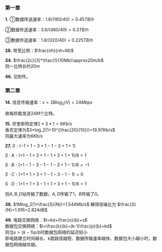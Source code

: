 ### 第一章

**1.**
①数据传送速率：$1.8/(160/40)=0.45TB/h$

②数据传送速率：$3.6/(480/40)=0.3TB/h$

③数据传送速率：$1.8/(320/40)=0.225TB/h$


**28.**
带宽比例：$\frac{nh}{nh+M}$


**34.**
$\frac{2c}{3}*\frac{1}{10Mb}\approx20m/b$\
则一比特长约$20m$


**46.**
见附件。


### 第二章

**14.**
信息传输速率：$v=2Blog_2(V)=24Mbps$

故每秒能发送$24M$个比特。




**15.**
奈奎斯特定律$2*3*1=6Kb/s$\
香农定律为$3*log_2(1+10^{\frac{20}{10}})=19.97Kb/s$\
则最大速率为$6Kb/s$



**27.**
$S: (-1 +1 -3 +1 -1 -3 +1 +1)$

$S\cdot A: (+1 -1 +3 +1 -1 +3 +1 +1)/8=1$

$S\cdot B: (+1 -1 -3 -1 -1 -3 +1 -1)/8=-1$

$S\cdot C: (+1 +1 +3 +1 -1 -3 -1 -1)=0$

$S\cdot D: (+1 +1 +3 -1 +1 +3 +1 -1)/8=1$

则$A,B,D$站传输了数据，$A,D$传输了$1$，$B$传输了$0$。



**38.**
$1Mlog_2(1+\frac{S}{N})=1.544Mb/s$
解得信噪比为    $\frac{S}{N}=1.916=2.824dB$



**48.**
电路交换网络：$t=kd+\frac{x}{b}+s$\
数据包交换网络：$t=\frac{k}{b}+(k-1)\frac{p}{b}+kd$\
则当$s>(k-1)p/b$时数据包网络的延迟较小\
即电路建立时间越长、k跳路径越短、数据传输速率越快、数据包大小越小时，数据包网络越优越。